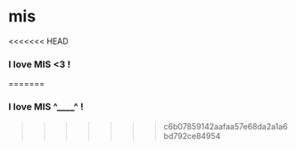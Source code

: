 # mis

<<<<<<< HEAD
### I love MIS <3 !
=======
### I love MIS ^____^ !
>>>>>>> c6b07859142aafaa57e68da2a1a6bd792ce84954
